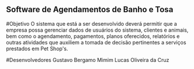 ## Software de Agendamentos de Banho e Tosa

#Objetivo
O sistema que está a ser desenvolvido deverá permitir que a empresa possa gerenciar dados de usuários do sistema, clientes e animais, bem como o agendamento, pagamentos, planos oferecidos, relatórios e outras atividades que auxiliem a tomada de decisão pertinentes a serviços prestados em Pet Shop's.

#Desenvolvedores
Gustavo Bergamo Mimim
Lucas Oliveira da Cruz
